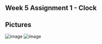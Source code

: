 ## Week 5 Assignment 1 - Clock 

## Pictures 

![image](https://github.com/user-attachments/assets/ac890756-517d-4aa9-a99d-57e07985bb35)
![image](https://github.com/user-attachments/assets/8c9c0868-5dfa-4c53-9511-877ded4ea2e3)

